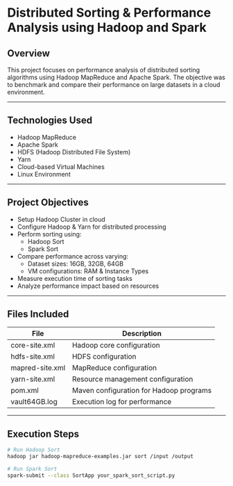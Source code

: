 # Distributed Sorting & Performance Analysis using Hadoop and Spark

## Overview
This project focuses on performance analysis of distributed sorting algorithms using Hadoop MapReduce and Apache Spark. The objective was to benchmark and compare their performance on large datasets in a cloud environment.

---

## Technologies Used
- Hadoop MapReduce
- Apache Spark
- HDFS (Hadoop Distributed File System)
- Yarn
- Cloud-based Virtual Machines
- Linux Environment

---

## Project Objectives
- Setup Hadoop Cluster in cloud
- Configure Hadoop & Yarn for distributed processing
- Perform sorting using:
  - Hadoop Sort
  - Spark Sort
- Compare performance across varying:
  - Dataset sizes: 16GB, 32GB, 64GB
  - VM configurations: RAM & Instance Types
- Measure execution time of sorting tasks
- Analyze performance impact based on resources

---

## Files Included
| File | Description |
|------|-------------|
| core-site.xml | Hadoop core configuration |
| hdfs-site.xml | HDFS configuration |
| mapred-site.xml | MapReduce configuration |
| yarn-site.xml | Resource management configuration |
| pom.xml | Maven configuration for Hadoop programs |
| vault64GB.log | Execution log for performance |

---

## Execution Steps
```bash
# Run Hadoop Sort
hadoop jar hadoop-mapreduce-examples.jar sort /input /output

# Run Spark Sort
spark-submit --class SortApp your_spark_sort_script.py

